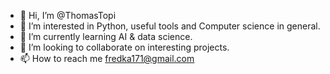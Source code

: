 - 👋 Hi, I’m @ThomasTopi
- 👀 I’m interested in Python, useful tools and Computer science in general.
- 🌱 I’m currently learning AI & data science.
- 💞️ I’m looking to collaborate on interesting projects.
- 📫 How to reach me fredka171@gmail.com

<!---
ThomasTopi/ThomasTopi is a ✨ special ✨ repository because its `README.md` (this file) appears on your GitHub profile.
You can click the Preview link to take a look at your changes.
--->
